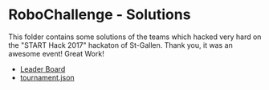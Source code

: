 # RoboChallenge - Solutions

This folder contains some solutions of the teams which hacked very hard on the "START Hack 2017" hackaton of St-Gallen.
Thank you, it was an awesome event! Great Work!

 - [Leader Board](LEADER_BOARD.md)
 - [tournament.json](tournament.json)

